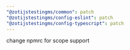 ```yaml
---
"@zotijstestingms/common": patch
"@zotijstestingms/config-eslint": patch
"@zotijstestingms/config-typescript": patch
---
```


change npmrc for scope support
